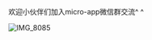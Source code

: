
欢迎小伙伴们加入micro-app微信群交流^ ^

![IMG_8085](https://github.com/micro-zoe/micro-app/assets/14011130/f3447ec5-61dd-4c9c-a590-72478b608377)











